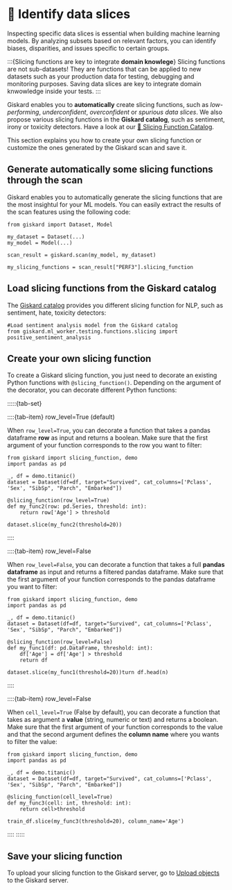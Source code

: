 # 🔪 Identify data slices

Inspecting specific data slices is essential when building machine learning models. By analyzing subsets based on relevant factors, you can identify biases, disparities, and issues specific to certain groups.

:::{Slicing functions are key to integrate **domain knowlege**}
Slicing functions are not sub-datasets! They are functions that can be applied to new datasets such as your production data for testing, debugging and monitoring purposes. Saving data slices are key to integrate domain knwowledge inside your tests. 
:::

Giskard enables you to **automatically** create slicing functions, such as *low-performing*, *underconfident*, *overconfident* or *spurious data slices*. We also propose various slicing functions in the **Giskard catalog**, such as sentiment, irony or toxicity detectors. Have a look at our [🔪 Slicing Function Catalog](docs/catalogs/slicing-function-catalog/index.rst).


This section explains you how to create your own slicing function or customize the ones generated by the Giskard scan and save it.

## Generate automatically some slicing functions through the scan

Giskard enables you to automatically generate the slicing functions that are the most insightul for your ML models. You can easily extract the results of the scan features using the following code:

```
from giskard import Dataset, Model

my_dataset = Dataset(...)
my_model = Model(...)

scan_result = giskard.scan(my_model, my_dataset)

my_slicing_functions = scan_result["PERF3"].slicing_function
```

## Load slicing functions from the Giskard catalog

The [Giskard catalog](docs/catalogs/slicing-function-catalog) provides you different slicing function for NLP, such as sentiment, hate, toxicity detectors:
```
#Load sentiment analysis model from the Giskard catalog
from giskard.ml_worker.testing.functions.slicing import positive_sentiment_analysis
```

## Create your own slicing function

To create a Giskard slicing function, you just need to decorate an existing Python functions with `@slicing_function()`. Depending on the argument of the decorator, you can decorate different Python functions:

:::::{tab-set}

::::{tab-item} row_level=True (default)

When `row_level=True`, you can decorate a function that takes a pandas dataframe **row** as input and returns a boolean. Make sure that the first argument of your function corresponds to the row you want to filter:
```
from giskard import slicing_function, demo
import pandas as pd

_, df = demo.titanic()
dataset = Dataset(df=df, target="Survived", cat_columns=['Pclass', 'Sex', "SibSp", "Parch", "Embarked"])

@slicing_function(row_level=True)
def my_func2(row: pd.Series, threshold: int):
    return row['Age'] > threshold

dataset.slice(my_func2(threshold=20))
```
::::

::::{tab-item} row_level=False

When `row_level=False`, you can decorate a function that takes a full **pandas dataframe** as input and returns a filtered pandas dataframe. Make sure that the first argument of your function corresponds to the pandas dataframe you want to filter:
```
from giskard import slicing_function, demo
import pandas as pd

_, df = demo.titanic()
dataset = Dataset(df=df, target="Survived", cat_columns=['Pclass', 'Sex', "SibSp", "Parch", "Embarked"])

@slicing_function(row_level=False)
def my_func1(df: pd.DataFrame, threshold: int):
    df['Age'] = df['Age'] > threshold
    return df

dataset.slice(my_func1(threshold=20))turn df.head(n)
```
::::

::::{tab-item} row_level=False

When `cell_level=True` (False by default), you can decorate a function that takes as argument a **value** (string, numeric or text) and  returns a boolean. Make sure that the first argument of your function corresponds to the value and that the second argument defines the **column name** where you wants to filter the value:

```
from giskard import slicing_function, demo
import pandas as pd

_, df = demo.titanic()
dataset = Dataset(df=df, target="Survived", cat_columns=['Pclass', 'Sex', "SibSp", "Parch", "Embarked"])

@slicing_function(cell_level=True)
def my_func3(cell: int, threshold: int):
    return cell>threshold

train_df.slice(my_func3(threshold=20), column_name='Age')
```
::::
:::::


## Save your slicing function
To upload your slicing function to the Giskard server, go to [Upload objects](docs/guide/upload/index.md) to the Giskard server.
